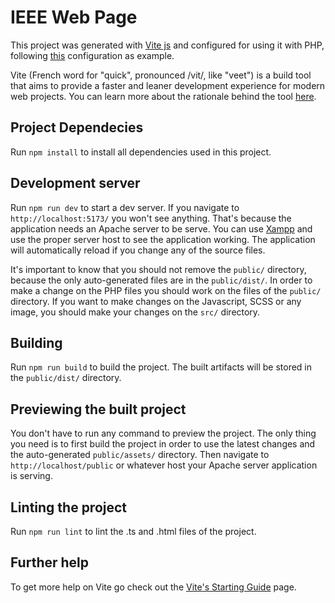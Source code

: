 # IEEE Web Page

This project was generated with [Vite js](https://vitejs.dev/) and configured for using it with PHP, following [this](https://github.com/andrefelipe/vite-php-setup) configuration as example.

Vite (French word for "quick", pronounced /vit/, like "veet") is a build tool that aims to provide a faster and leaner development experience for modern web projects. You can learn more about the rationale behind the tool [here](https://vitejs.dev/guide/why.html).

## Project Dependecies

Run `npm install` to install all dependencies used in this project.

## Development server

Run `npm run dev` to start a dev server. If you navigate to `http://localhost:5173/` you won't see anything. That's because the application needs an Apache server to be serve. You can use [Xampp](https://www.apachefriends.org/es/index.html) and use the proper server host to see the application working. The application will automatically reload if you change any of the source files.

It's important to know that you should not remove the `public/` directory, because the only auto-generated files are in the `public/dist/`. In order to make a change on the PHP files you should work on the files of the `public/` directory. If you want to make changes on the Javascript, SCSS or any image, you should make your changes on the `src/` directory.

## Building

Run `npm run build` to build the project. The built artifacts will be stored in the `public/dist/` directory.

## Previewing the built project

You don't have to run any command to preview the project. The only thing you need is to first build the project in order to use the latest changes and the auto-generated `public/assets/` directory. Then navigate to `http://localhost/public` or whatever host your Apache server application is serving.

## Linting the project

Run `npm run lint` to lint the .ts and .html files of the project.

## Further help

To get more help on Vite go check out the [Vite's Starting Guide](https://vitejs.dev/guide/) page.
